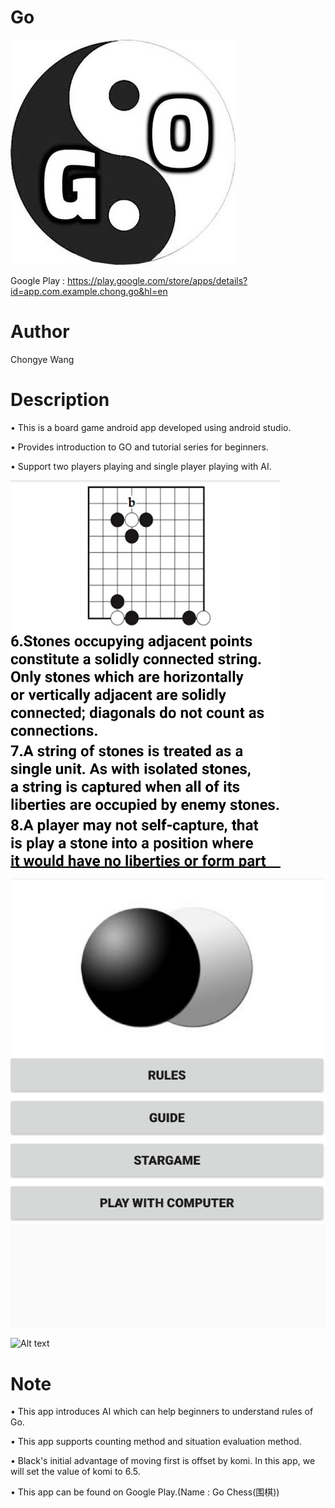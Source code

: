 # Go

![Alt text](https://github.com/ChongyeWang/Go/blob/master/logo.jpg?raw=true "Logo")

Google Play : https://play.google.com/store/apps/details?id=app.com.example.chong.go&hl=en

# Author
Chongye Wang

# Description

• This is a board game android app developed using android studio.

• Provides introduction to GO and tutorial series for beginners.

• Support two players playing and single player playing with AI.

![Alt text](https://github.com/ChongyeWang/Go/blob/master/intro.png?raw=true "Intro")

![Alt text](https://github.com/ChongyeWang/Go/blob/master/page.png?raw=true "Page")

![Alt text](hhttps://github.com/ChongyeWang/Go/blob/master/tutorial.png?raw=true "Tutorial")


# Note

• This app introduces AI which can help beginners to understand rules of Go.

• This app supports counting method and situation evaluation method.

• Black's initial advantage of moving first is offset by komi. In this app, we will set the value of komi to 6.5.

• This app can be found on Google Play.(Name : Go Chess(围棋))
